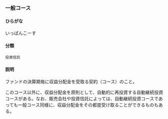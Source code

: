 <div style="display:none;">

## [あ行](securities-terms?id=あ行)

</div>

### 一般コース

#### ひらがな

いっぱんこーす

#### 分類

`投資信託`

#### 説明

ファンドの決算期毎に収益分配金を受取る契約（コース）のこと。このコース以外に、収益分配金を原則として、自動的に再投資する自動継続投資コースがある。なお、販売会社や投資信託によっては、自動継続投資コースであっても一般コース同様に、収益分配金をその都度受け取ることができるものもある。

<div style="display:none;">

## [か行](securities-terms?id=か行)
## [さ行](securities-terms?id=さ行)
## [た行](securities-terms?id=た行)
## [な行](securities-terms?id=な行)
## [は行](securities-terms?id=は行)
## [ま行](securities-terms?id=ま行)
## [や行](securities-terms?id=や行)
## [ら行](securities-terms?id=ら行)
## [わ行](securities-terms?id=わ行)
## [英数字・記号](securities-terms?id=英数字・記号)

</div>

